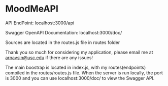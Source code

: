 # MoodMeAPI

API EndPoint: localhost:3000/api

Swagger OpenAPI Documentation: localhost:3000/doc/

Sources are located in the routes.js file in routes folder


Thank you so much for considering my application, please email me at arnavsin@usc.edu if there are any issues!

The main boostrap is located in index.js, with my routes(endpoints) compiled in the routes/routes.js file. When the server is run locally, the port is 3000 and you can use localhost:3000/doc/ to view the Swagger API. 
